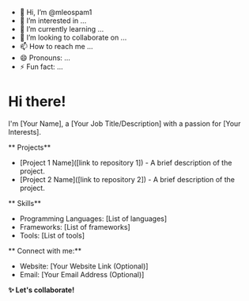 - 👋 Hi, I’m @mleospam1
- 👀 I’m interested in ...
- 🌱 I’m currently learning ...
- 💞️ I’m looking to collaborate on ...
- 📫 How to reach me ...
- 😄 Pronouns: ...
- ⚡ Fun fact: ...

# Hi there! 

I'm [Your Name], a [Your Job Title/Description] with a passion for [Your Interests].

** Projects**

* [Project 1 Name]([link to repository 1]) - A brief description of the project.
* [Project 2 Name]([link to repository 2]) - A brief description of the project.

** Skills**

* Programming Languages: [List of languages]
* Frameworks: [List of frameworks]
* Tools: [List of tools]

** Connect with me:**

* Website: [Your Website Link (Optional)]
* Email: [Your Email Address (Optional)]

**✨  Let's collaborate!**
